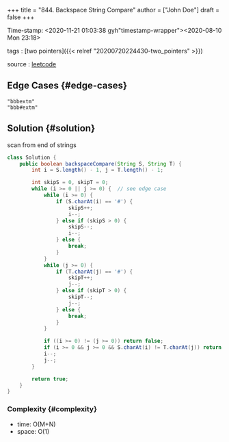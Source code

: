 +++
title = "844. Backspace String Compare"
author = ["John Doe"]
draft = false
+++

Time-stamp: <2020-11-21 01:03:38 gyh"timestamp-wrapper"><span class="timestamp">&lt;2020-08-10 Mon 23:18&gt;</span></span>

tags
: [two pointers]({{< relref "20200720224430-two_pointers" >}})

source
: [leetcode](https://leetcode.com/problems/backspace-string-compare/)


## Edge Cases {#edge-cases}

```nil
"bbbextm"
"bbb#extm"
```


## Solution {#solution}

scan from end of strings

```java
class Solution {
    public boolean backspaceCompare(String S, String T) {
        int i = S.length() - 1, j = T.length() - 1;

        int skipS = 0, skipT = 0;
        while (i >= 0 || j >= 0) {  // see edge case
            while (i >= 0) {
                if (S.charAt(i) == '#') {
                    skipS++;
                    i--;
                } else if (skipS > 0) {
                    skipS--;
                    i--;
                } else {
                    break;
                }
            }
            while (j >= 0) {
                if (T.charAt(j) == '#') {
                    skipT++;
                    j--;
                } else if (skipT > 0) {
                    skipT--;
                    j--;
                } else {
                    break;
                }
            }

            if ((i >= 0) != (j >= 0)) return false;
            if (i >= 0 && j >= 0 && S.charAt(i) != T.charAt(j)) return false;
            i--;
            j--;
        }

        return true;
    }
}
```


### Complexity {#complexity}

-   time: O(M+N)
-   space: O(1)
